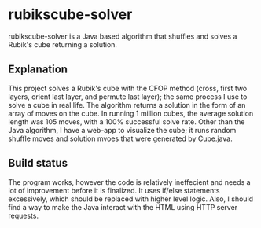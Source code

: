 # rubikscube-solver

rubikscube-solver is a Java based algorithm that shuffles and solves a Rubik's cube returning a solution.

## Explanation

This project solves a Rubik's cube with the CFOP method (cross, first two layers, orient last layer, and permute last layer); the same process I use to solve a cube in real life.  The algorithm returns a solution in the form of an array of moves on the cube.  In running 1 million cubes, the average solution length was 105 moves, with a 100% successful solve rate.
Other than the Java algorithm, I have a web-app to visualize the cube; it runs random shuffle moves and solution mvoes that were generated by Cube.java.

## Build status

The program works, however the code is relatively ineffecient and needs a lot of improvement before it is finalized.  It uses if/else statements excessively, which should be replaced with higher level logic.
Also, I should find a way to make the Java interact with the HTML using HTTP server requests.

